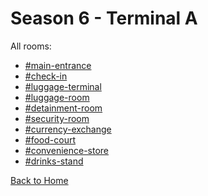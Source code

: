 # Season 6 - Terminal A

All rooms:
* [#main-entrance](https://sonic4999.github.io/DH-Season-6-Archive/TerminalA/Danganronpa_%20Despair's%20Horizon%20-%20%E2%94%8F%E2%9C%A6%E2%9D%98%E0%BC%BB%20Terminal%20A%20(KG)%20%E0%BC%BA%E2%9D%98%E2%9C%A6%E2%94%93%20-%20main-entrance%20[773311920689643550].html)
* [#check-in](https://sonic4999.github.io/DH-Season-6-Archive/TerminalA/Danganronpa_%20Despair's%20Horizon%20-%20%E2%94%8F%E2%9C%A6%E2%9D%98%E0%BC%BB%20Terminal%20A%20(KG)%20%E0%BC%BA%E2%9D%98%E2%9C%A6%E2%94%93%20-%20check-in%20[773312048415244298].html)
* [#luggage-terminal](https://sonic4999.github.io/DH-Season-6-Archive/TerminalA/Danganronpa_%20Despair's%20Horizon%20-%20%E2%94%8F%E2%9C%A6%E2%9D%98%E0%BC%BB%20Terminal%20A%20(KG)%20%E0%BC%BA%E2%9D%98%E2%9C%A6%E2%94%93%20-%20luggage-terminal%20[773312401013473300].html)
* [#luggage-room](https://sonic4999.github.io/DH-Season-6-Archive/TerminalA/Danganronpa_%20Despair's%20Horizon%20-%20%E2%94%8F%E2%9C%A6%E2%9D%98%E0%BC%BB%20Terminal%20A%20(KG)%20%E0%BC%BA%E2%9D%98%E2%9C%A6%E2%94%93%20-%20luggage-room%20[773565864712732672].html)
* [#detainment-room](https://sonic4999.github.io/DH-Season-6-Archive/TerminalA/Danganronpa_%20Despair's%20Horizon%20-%20%E2%94%8F%E2%9C%A6%E2%9D%98%E0%BC%BB%20Terminal%20A%20(KG)%20%E0%BC%BA%E2%9D%98%E2%9C%A6%E2%94%93%20-%20detainment-room%20[773312871538098236].html)
* [#security-room](https://sonic4999.github.io/DH-Season-6-Archive/TerminalA/Danganronpa_%20Despair's%20Horizon%20-%20%E2%94%8F%E2%9C%A6%E2%9D%98%E0%BC%BB%20Terminal%20A%20(KG)%20%E0%BC%BA%E2%9D%98%E2%9C%A6%E2%94%93%20-%20security-room%20[773313360439672861].html)
* [#currency-exchange](https://sonic4999.github.io/DH-Season-6-Archive/TerminalA/Danganronpa_%20Despair's%20Horizon%20-%20%E2%94%8F%E2%9C%A6%E2%9D%98%E0%BC%BB%20Terminal%20A%20(KG)%20%E0%BC%BA%E2%9D%98%E2%9C%A6%E2%94%93%20-%20currency-exchange%20[773314556529213460].html)
* [#food-court](https://sonic4999.github.io/DH-Season-6-Archive/TerminalA/Danganronpa_%20Despair's%20Horizon%20-%20%E2%94%8F%E2%9C%A6%E2%9D%98%E0%BC%BB%20Terminal%20A%20(KG)%20%E0%BC%BA%E2%9D%98%E2%9C%A6%E2%94%93%20-%20food-court%20[773340150972678175].html)
* [#convenience-store](https://sonic4999.github.io/DH-Season-6-Archive/TerminalA/Danganronpa_%20Despair's%20Horizon%20-%20%E2%94%8F%E2%9C%A6%E2%9D%98%E0%BC%BB%20Terminal%20A%20(KG)%20%E0%BC%BA%E2%9D%98%E2%9C%A6%E2%94%93%20-%20convenience-store%20[773384508334145587].html)
* [#drinks-stand](https://sonic4999.github.io/DH-Season-6-Archive/TerminalA/Danganronpa_%20Despair's%20Horizon%20-%20%E2%94%8F%E2%9C%A6%E2%9D%98%E0%BC%BB%20Terminal%20A%20(KG)%20%E0%BC%BA%E2%9D%98%E2%9C%A6%E2%94%93%20-%20drinks-stand%20[773384521961701398].html)

[Back to Home](https://sonic4999.github.io/DH-Season-6-Archive/Home)
